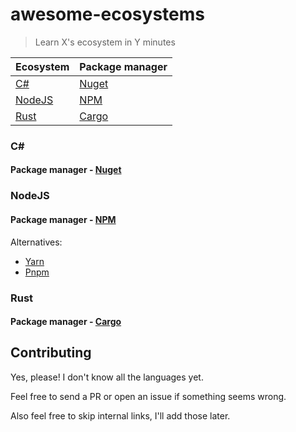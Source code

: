 # awesome-ecosystems

> Learn X's ecosystem in Y minutes

<!-- sorted by name -->

| Ecosystem | Package manager |
| --------- | --------------- |
| [C#]      | [Nuget]         |
| [NodeJS]  | [NPM]           |
| [Rust]    | [Cargo]         |

<!-- links in headers start with url- to distinguish them from links in the table and to make it easy to link to the headers -->

### C#

[C#]: #C#

#### Package manager - [Nuget](https://www.nuget.org/)

[Nuget]: #Package-manager---Nuget

### NodeJS

[NodeJS]: #NodeJS

#### Package manager - [NPM](https://www.npmjs.com/)

[NPM]: #Package-manager---NPM

Alternatives:
 - [Yarn](https://yarnpkg.com/)
 - [Pnpm](https://pnpm.js.org/)

### Rust

[Rust]: #Rust

#### Package manager - [Cargo](https://doc.rust-lang.org/stable/cargo/)

[Cargo]: #Package-manager---Cargo

## Contributing

Yes, please! I don't know all the languages yet.

Feel free to send a PR or open an issue if something seems wrong.

Also feel free to skip internal links, I'll add those later.
